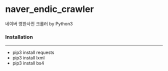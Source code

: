 # naver_endic_crawler
네이버 영한사전 크롤러 by Python3


### Installation
-------------
* pip3 install requests
* pip3 install lxml
* pip3 install bs4


